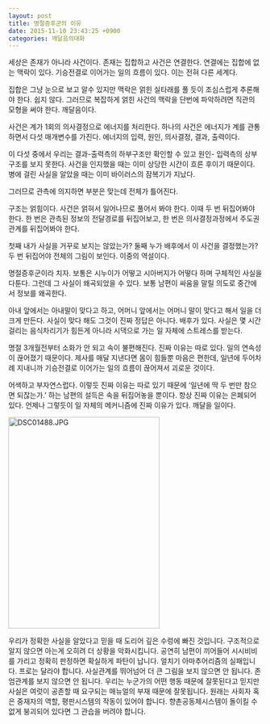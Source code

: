 ```yaml
---
layout: post
title: 명절증후군의 이유
date: 2015-11-10 23:43:25 +0900
categories: 깨달음의대화
---
```

세상은 존재가 아니라 사건이다. 존재는 집합하고 사건은 연결한다. 연결에는 집합에 없는 맥락이 있다. 기승전결로 이어가는 일의 흐름이 있다. 이는 전혀 다른 세계다. 

  


집합은 그냥 눈으로 보고 알수 있지만 맥락은 얽힌 실타래를 풀 듯이 조심스럽게 추론해야 한다. 쉽지 않다. 그러므로 복잡하게 얽힌 사건의 맥락을 단번에 파악하려면 직관의 모형을 써야 한다. 깨달음이다. 

  


사건은 계가 1회의 의사결정으로 에너지를 처리한다. 하나의 사건은 에너지가 계를 관통하면서 다섯 매개변수를 가진다. 에너지의 입력, 원인, 의사결정, 결과, 출력이다. 

  


이 다섯 중에서 우리는 결과-출력측의 하부구조만 확인할 수 있고 원인- 입력측의 상부구조를 보지 못한다. 사건을 인지했을 때는 이미 상당한 시간이 흐른 후이기 때문이다. 병에 걸린 사실을 알았을 때는 이미 바이러스의 잠복기가 지났다. 

  


그러므로 관측에 의지하면 부분은 맞는데 전체가 틀어진다. 

  


구조는 얽힘이다. 사건은 얽혀서 일어나므로 풀어서 봐야 한다. 이때 두 번 뒤집어봐야 한다. 한 번은 관측된 정보의 전달경로를 뒤집어보고, 한 번은 의사결정과정에서 주도권관계를 뒤집어봐야 한다. 

  


첫째 내가 사실을 거꾸로 보지는 않았는가? 둘째 누가 배후에서 이 사건을 결정했는가? 두 번 뒤집어야 전체의 그림이 보인다. 이중의 역설이다. 

  


명절증후군이라 치자. 보통은 시누이가 어떻고 시아버지가 어떻다 하며 구체적인 사실을 다툰다. 그런데 그 사실이 왜곡되었을 수 있다. 보통 남편이 싸움을 말릴 의도로 중간에서 정보를 왜곡한다. 

  


아내 앞에서는 아내말이 맞다고 하고, 어머니 앞에서는 어머니 말이 맞다고 해서 일을 더 크게 만든다. 사실이 맞다 해도 그것이 진짜 정답은 아니다. 배후가 있다. 사실은 몇 시간 걸리는 음식차리기가 힘든게 아니라 시댁으로 가는 일 자체에 스트레스를 받는다. 

  


명절 3개월전부터 소화가 안 되고 속이 불편해진다. 진짜 이유는 따로 있다. 일의 연속성이 끊어졌기 때문이다. 제사를 매달 지낸다면 몸이 힘들뿐 마음은 편한데, 일년에 두어차례 지내니까 기승전결로 이어가는 일의 흐름이 끊어져서 괴로운 것이다. 

  


어색하고 부자연스럽다. 이렇듯 진짜 이유는 따로 있기 때문에 ‘일년에 딱 두 번만 참으면 되잖는가.’ 하는 남편의 설득은 속을 뒤집어놓을 뿐이다. 항상 진짜 이유는 은폐되어 있다. 언제나 그렇듯이 일 자체의 메커니즘에 진짜 이유가 있다. 깨달을 일이다. 

  



 <img src="assets/attach/images/198/719/637/DSC01488.JPG" alt="DSC01488.JPG" width="300" height="419" /> 

  


우리가 정확한 사실을 알았다고 믿을 때 도리어 깊은 수렁에 빠진 것입니다. 구조적으로 알지 않으면 아는게 오히려 더 상황을 악화시킵니다. 공연히 남편이 끼어들어 시시비비를 가리고 정확히 판정하면 확실하게 파탄이 납니다. 얼치기 아마추어리즘의 실패입니다. 프로는 달라야 합니다. 사실관계를 뛰어넘어 더 큰 그림을 보지 않으면 안 됩니다. 존엄관계를 보지 않으면 안 됩니다. 우리는 누군가의 어떤 행동 때문에 잘못된다고 믿지만 사실은 여럿이 공존할 때 요구되는 매뉴얼의 부재 때문에 잘못됩니다. 원래는 사회자 혹은 중재자의 역할, 평판시스템의 작동이 있어야 합니다. 향촌공동체시스템이 돌이킬 수 없게 붕괴되어 있다면 그 관습을 버려야 합니다.
